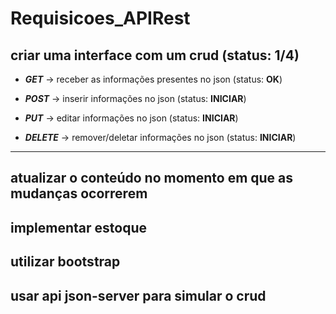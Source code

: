 # Requisicoes_APIRest

## criar uma interface com um crud (status: **1/4**)
    
- ***GET*** -> receber as informações presentes no json 
    (status: **OK**)

- ***POST*** -> inserir informações no json 
    (status: **INICIAR**)

- ***PUT*** -> editar informações no json 
    (status: **INICIAR**)

- ***DELETE*** -> remover/deletar informações no json 
    (status: **INICIAR**)

----------------------------

## atualizar o conteúdo no momento em que as mudanças ocorrerem

## implementar estoque

## utilizar bootstrap

## usar api json-server para simular o crud